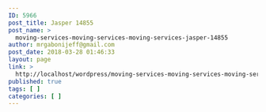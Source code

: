 ```yaml
---
ID: 5966
post_title: Jasper 14855
post_name: >
  moving-services-moving-services-moving-services-jasper-14855
author: mrgabonijeff@gmail.com
post_date: 2018-03-28 01:46:33
layout: page
link: >
  http://localhost/wordpress/moving-services-moving-services-moving-services-jasper-14855/
published: true
tags: [ ]
categories: [ ]
---
```


